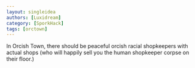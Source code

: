 ```yaml
---
layout: singleidea
authors: [Luxidream]
category: [SporkHack]
tags: [orctown]
---
```

In Orcish Town, there should be peaceful orcish racial shopkeepers with actual shops (who will happily sell you the human shopkeeper corpse on their floor.)

